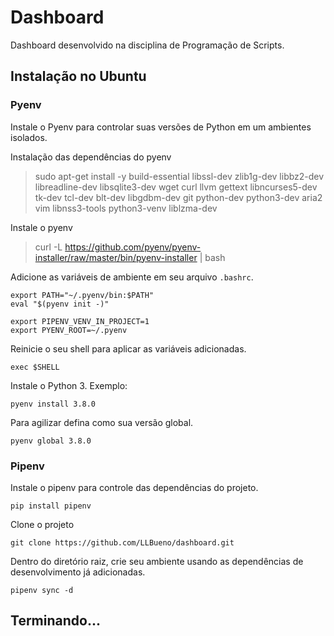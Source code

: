 # Dashboard
Dashboard desenvolvido na disciplina de Programação de Scripts.

## Instalação no Ubuntu


### Pyenv
Instale o Pyenv para controlar suas versões de Python em um ambientes isolados.

Instalação das dependências do pyenv
> sudo apt-get install -y build-essential libssl-dev zlib1g-dev libbz2-dev libreadline-dev libsqlite3-dev wget curl llvm gettext libncurses5-dev tk-dev tcl-dev blt-dev libgdbm-dev git python-dev python3-dev aria2 vim libnss3-tools python3-venv liblzma-dev

Instale o pyenv
> curl -L https://github.com/pyenv/pyenv-installer/raw/master/bin/pyenv-installer | bash

Adicione as variáveis de ambiente em seu arquivo ```.bashrc```.

```
export PATH="~/.pyenv/bin:$PATH"
eval "$(pyenv init -)"

export PIPENV_VENV_IN_PROJECT=1
export PYENV_ROOT=~/.pyenv
```
Reinicie o seu shell para aplicar as variáveis adicionadas.

```exec $SHELL```

Instale o Python 3. Exemplo:

```pyenv install 3.8.0```

Para agilizar defina como sua versão global.

```pyenv global 3.8.0```

### Pipenv
Instale o pipenv para controle das dependências do projeto.

```pip install pipenv```

Clone o projeto

```git clone https://github.com/LLBueno/dashboard.git```

Dentro do diretório raiz, crie seu ambiente usando as dependências de desenvolvimento já adicionadas.

```pipenv sync -d```


## Terminando...
